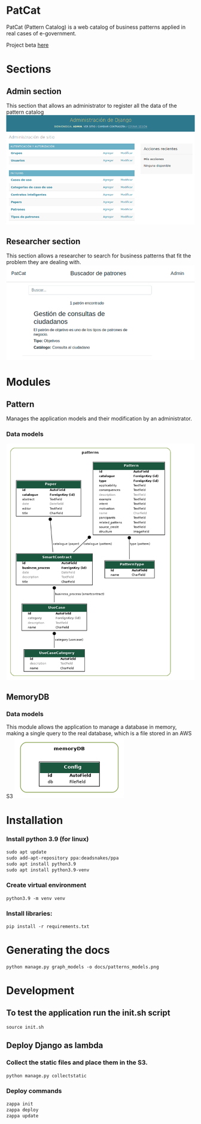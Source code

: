 # PatCat
PatCat (Pattern Catalog) is a web catalog of business patterns applied in real cases of e-government.

Project beta [here](https://houv30niob.execute-api.us-east-2.amazonaws.com/dev)

# Sections
## Admin section
This section that allows an administrator to register all the data of the pattern catalog
![alt text](/docs/admin_dashboard.png)


## Researcher section
This section allows a researcher to search for business patterns that fit the problem they are dealing with.
![alt text](/docs/researcher_section.png)

# Modules
## Pattern
Manages the application models and their modification by an administrator.
### Data models
![alt text](/docs/patterns_models.png)

## MemoryDB
### Data models
This module allows the application to manage a database in memory, making a single query to the real database, which is a file stored in an AWS S3
![alt text](/docs/memoryDB.png)

# Installation
### Install python 3.9 (for linux)
    sudo apt update
    sudo add-apt-repository ppa:deadsnakes/ppa
    sudo apt install python3.9
    sudo apt install python3.9-venv

### Create virtual environment
    python3.9 -m venv venv

### Install libraries:
    pip install -r requirements.txt

# Generating the docs
    python manage.py graph_models -o docs/patterns_models.png

# Development
## To test the application run the init.sh script
    source init.sh

## Deploy Django as lambda
### Collect the static files and place them in the S3.
    python manage.py collectstatic

### Deploy commands
    zappa init
    zappa deploy
    zappa update
